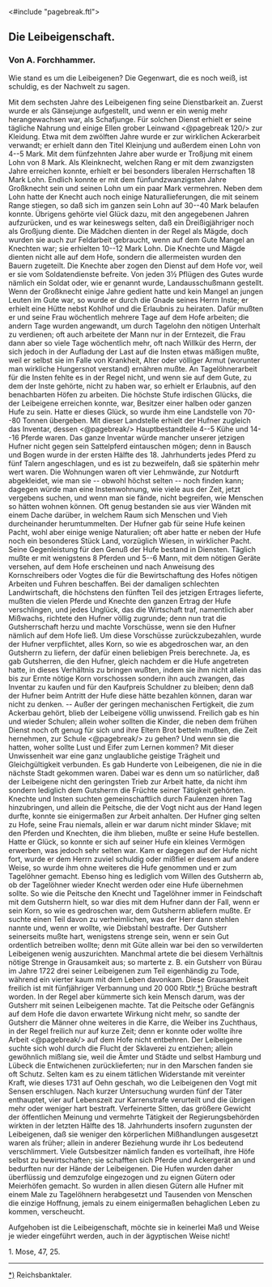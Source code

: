 <#include "pagebreak.ftl">
<h2>Die Leibeigenschaft.</h2>

<h3>Von A. Forchhammer.</h3>

Wie stand es um die Leibeigenen? Die Gegenwart, die es
noch weiß, ist schuldig, es der Nachwelt zu sagen.

Mit dem sechsten Jahre des Leibeigenen fing seine Dienstbarkeit
an. Zuerst wurde er als Gänsejunge aufgestellt, und wenn er ein
wenig mehr herangewachsen war, als Schafjunge. Für solchen Dienst
erhielt er seine tägliche Nahrung und einige Ellen grober Leinwand 
\<@pagebreak 120/>
zur Kleidung. Etwa mit dem zwölften Jahre wurde er zur wirklichen
Ackerarbeit verwandt; er erhielt dann den Titel Kleinjung
und außerdem einen Lohn von 4--5 Mark. Mit dem fünfzehnten
Jahre aber wurde er Troßjung mit einem Lohn von 8 Mark.
Als Kleinknecht, welchen Rang er mit dem zwanzigsten Jahre erreichen
konnte, erhielt er bei besonders liberalen Herrschaften 18 Mark
Lohn. Endlich konnte er mit dem fünfundzwanzigsten Jahre Großknecht
sein und seinen Lohn um ein paar Mark vermehren. Neben
dem Lohn hatte der Knecht auch noch einige Naturallieferungen,
die mit seinem Range stiegen, so daß sich im ganzen sein Lohn auf
30--40 Mark belaufen konnte. Übrigens gehörte viel Glück dazu,
mit den angegebenen Jahren aufzurücken, und es war keineswegs
selten, daß ein Dreißigjähriger noch als Großjung diente. Die
Mädchen dienten in der Regel als Mägde, doch wurden sie auch
zur Feldarbeit gebraucht, wenn auf dem Gute Mangel an Knechten
war; sie erhielten 10--12 Mark Lohn. Die Knechte und Mägde
dienten nicht alle auf dem Hofe, sondern die allermeisten wurden
den Bauern zugeteilt. Die Knechte aber zogen den Dienst auf dem
Hofe vor, weil er sie vom Soldatendienste befreite. Von jeden
3½ Pflügen des Gutes wurde nämlich ein Soldat oder, wie er
genannt wurde, Landausschußmann gestellt. Wenn der Großknecht
einige Jahre gedient hatte und kein Mangel an jungen Leuten
im Gute war, so wurde er durch die Gnade seines Herrn Inste;
er erhielt eine Hütte nebst Kohlhof und die Erlaubnis zu heiraten.
Dafür mußten er und seine Frau wöchentlich mehrere Tage auf
dem Hofe arbeiten; die andern Tage wurden angewandt, um durch
Tagelohn den nötigen Unterhalt zu verdienen; oft auch arbeitete
der Mann nur in der Erntezeit, die Frau dann aber so viele Tage
wöchentlich mehr, oft nach Willkür des Herrn, der sich jedoch in der
Aufladung der Last auf die Insten etwas mäßigen mußte, weil
er selbst sie im Falle von Krankheit, Alter oder völliger Armut
(worunter man wirkliche Hungersnot verstand) ernähren mußte. An
Tagelöhnerarbeit für die Insten fehlte es in der Regel nicht, und
wenn sie auf dem Gute, zu dem der Inste gehörte, nicht zu haben
war, so erhielt er Erlaubnis, auf den benachbarten Höfen zu arbeiten.
Die höchste Stufe irdischen Glücks, die der Leibeigene erreichen konnte,
war, Besitzer einer halben oder ganzen Hufe zu sein. Hatte er dieses
Glück, so wurde ihm eine Landstelle von 70--80 Tonnen übergeben.
Mit dieser Landstelle erhielt der Hufner zugleich das Inventar, dessen 
\<@pagebreak/>
Hauptbestandteile 4--5 Kühe und 14--16 Pferde waren. Das ganze
Inventar würde mancher unserer jetzigen Hufner nicht gegen sein
Sattelpferd eintauschen mögen; denn in Bausch und Bogen wurde
in der ersten Hälfte des 18. Jahrhunderts jedes Pferd zu fünf
Talern angeschlagen, und es ist zu bezweifeln, daß sie späterhin
mehr wert waren. Die Wohnungen waren oft vier Lehmwände,
zur Notdurft abgekleidet, wie man sie -- obwohl höchst selten -- noch
finden kann; dagegen würde man eine Instenwohnung, wie viele
aus der Zeit, jetzt vergebens suchen, und wenn man sie fände, nicht
begreifen, wie Menschen so hätten wohnen können. Oft genug bestanden
sie aus vier Wänden mit einem Dache darüber, in welchem
Raum sich Menschen und Vieh durcheinander herumtummelten. Der
Hufner gab für seine Hufe keinen Pacht, wohl aber einige wenige
Naturalien; oft aber hatte er neben der Hufe noch ein besonderes
Stück Land, vorzüglich Wiesen, in wirklicher Pacht. Seine Gegenleistung
für den Genuß der Hufe bestand in Diensten. Täglich mußte
er mit wenigstens 8 Pferden und 5--6 Mann, mit dem nötigen
Geräte versehen, auf dem Hofe erscheinen und nach Anweisung des
Kornschreibers oder Vogtes die für die Bewirtschaftung des Hofes
nötigen Arbeiten und Fuhren beschaffen. Bei der damaligen schlechten
Landwirtschaft, die höchstens den fünften Teil des jetzigen Ertrages
lieferte, mußten die vielen Pferde und Knechte den ganzen Ertrag
der Hufe verschlingen, und jedes Unglück, das die Wirtschaft traf,
namentlich aber Mißwachs, richtete den Hufner völlig zugrunde;
denn nun trat die Gutsherrschaft herzu und machte Vorschüsse, wenn
sie den Hufner nämlich auf dem Hofe ließ. Um diese Vorschüsse
zurückzubezahlen, wurde der Hufner verpflichtet, alles Korn, so wie
es abgedroschen war, an den Gutsherrn zu liefern, der dafür einen
beliebigen Preis berechnete. Ja, es gab Gutsherren, die den Hufner,
gleich nachdem er die Hufe angetreten hatte, in dieses Verhältnis
zu bringen wußten, indem sie ihm nicht allein das bis zur Ernte
nötige Korn vorschossen sondern ihn auch zwangen, das Inventar
zu kaufen und für den Kaufpreis Schuldner zu bleiben; denn daß
der Hufner beim Antritt der Hufe diese hätte bezahlen können, daran
war nicht zu denken. -- Außer der geringen mechanischen Fertigkeit,
die zum Ackerbau gehört, blieb der Leibeigene völlig unwissend.
Freilich gab es hin und wieder Schulen; allein woher sollten die
Kinder, die neben dem frühen Dienst noch oft genug für sich und
ihre Eltern Brot betteln mußten, die Zeit hernehmen, zur Schule 
\<@pagebreak/>
zu gehen? Und wenn sie die hatten, woher sollte Lust und Eifer
zum Lernen kommen? Mit dieser Unwissenheit war eine ganz unglaubliche
geistige Trägheit und Gleichgültigkeit verbunden. Es gab
Hunderte von Leibeigenen, die nie in die nächste Stadt gekommen
waren. Dabei war es denn um so natürlicher, daß der Leibeigene
nicht den geringsten Trieb zur Arbeit hatte, da nicht ihm sondern
lediglich dem Gutsherrn die Früchte seiner Tätigkeit gehörten. Knechte
und Insten suchten gemeinschaftlich durch Faulenzen ihren Tag
hinzubringen, und allein die Peitsche, die der Vogt nicht aus der
Hand legen durfte, konnte sie einigermaßen zur Arbeit anhalten.
Der Hufner ging selten zu Hofe, seine Frau niemals, allein er war
darum nicht minder Sklave; mit den Pferden und Knechten, die
ihm blieben, mußte er seine Hufe bestellen. Hatte er Glück, so konnte
er sich auf seiner Hufe ein kleines Vermögen erwerben, was jedoch
sehr selten war. Kam er dagegen auf der Hufe nicht fort, wurde
er dem Herrn zuviel schuldig oder mißfiel er diesem auf andere Weise,
so wurde ihm ohne weiteres die Hufe genommen und er zum Tagelöhner
gemacht. Ebenso hing es lediglich vom Willen des Gutsherrn
ab, ob der Tagelöhner wieder Knecht werden oder eine Hufe
übernehmen sollte. So wie die Peitsche den Knecht und Tagelöhner
immer in Feindschaft mit dem Gutsherrn hielt, so war dies mit dem
Hufner dann der Fall, wenn er sein Korn, so wie es gedroschen war,
dem Gutsherrn abliefern mußte. Er suchte einen Teil davon zu verheimlichen,
was der Herr dann stehlen nannte und, wenn er wollte,
wie Diebstahl bestrafte. Der Gutsherr seinerseits mußte hart, wenigstens
strenge sein, wenn er sein Gut ordentlich betreiben wollte;
denn mit Güte allein war bei den so verwilderten Leibeigenen
wenig auszurichten. Manchmal artete die bei diesem Verhältnis nötige
Strenge in Grausamkeit aus; so marterte z. B. ein Gutsherr von
Bürau im Jahre 1722 drei seiner Leibeigenen zum Teil eigenhändig
zu Tode, während ein vierter kaum mit dem Leben davonkam. Diese
Grausamkeit freilich ist mit fünfjähriger Verbannung und 20 000
Rbtlr.<a class="refnote" id="rn1" href="#fn1">*)</a> Brüche bestraft worden. In der Regel aber kümmerte sich
kein Mensch darum, was der Gutsherr mit seinen Leibeigenen machte.
Tat die Peitsche oder Gefängnis auf dem Hofe die davon erwartete
Wirkung nicht mehr, so sandte der Gutsherr die Männer ohne
weiteres in die Karre, die Weiber ins Zuchthaus, in der Regel
freilich nur auf kurze Zeit; denn er konnte oder wollte ihre Arbeit
\<@pagebreak/>
auf dem Hofe nicht entbehren. Der Leibeigene suchte sich wohl
durch die Flucht der Sklaverei zu entziehen; allein gewöhnlich mißlang
sie, weil die Ämter und Städte und selbst Hamburg und Lübeck
die Entwichenen zurücklieferten; nur in den Marschen fanden sie
oft Schutz. Selten kam es zu einem tätlichen Widerstande mit vereinter
Kraft, wie dieses 1731 auf Oehn geschah, wo die Leibeigenen
den Vogt mit Sensen erschlugen. Nach kurzer Untersuchung wurden
fünf der Täter enthauptet, vier auf Lebenszeit zur Karrenstrafe verurteilt
und die übrigen mehr oder weniger hart bestraft. Verfeinerte
Sitten, das größere Gewicht der öffentlichen Meinung und vermehrte
Tätigkeit der Regierungsbehörden wirkten in der letzten Hälfte des
18\. Jahrhunderts insofern zugunsten der Leibeigenen, daß sie weniger
den körperlichen Mißhandlungen ausgesetzt waren als früher; allein
in anderer Beziehung wurde ihr Los bedeutend verschlimmert. Viele
Gutsbesitzer nämlich fanden es vorteilhaft, ihre Höfe selbst zu bewirtschaften;
sie schafften sich Pferde und Ackergerät an und bedurften
nur der Hände der Leibeigenen. Die Hufen wurden daher
überflüssig und demzufolge eingezogen und zu eignen Gütern oder
Meierhöfen gemacht. So wurden in allen diesen Gütern alle Hufner
mit einem Male zu Tagelöhnern herabgesetzt und Tausenden von
Menschen die einzige Hoffnung, jemals zu einem einigermaßen behaglichen
Leben zu kommen, verscheucht.

Aufgehoben ist die Leibeigenschaft, möchte sie in keinerlei Maß
und Weise je wieder eingeführt werden, auch in der ägyptischen
Weise nicht!

1\. Mose, 47, 25.

<hr/>

<div class="footnote" id="fn1"><a href="#rn1">*)</a> Reichsbanktaler.</div>

